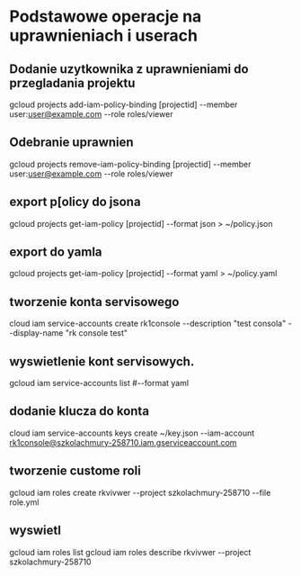 # Podstawowe operacje na uprawnieniach i userach
## Dodanie uzytkownika z uprawnieniami do przegladania projektu
gcloud projects add-iam-policy-binding [projectid] --member user:user@example.com --role roles/viewer

## Odebranie uprawnien
gcloud projects remove-iam-policy-binding [projectid] --member user:user@example.com --role roles/viewer

## export p[olicy do jsona
gcloud projects get-iam-policy [projectid] --format json > ~/policy.json
## export do yamla 
gcloud projects get-iam-policy [projectid] --format yaml > ~/policy.yaml

## tworzenie konta servisowego
cloud iam service-accounts create rk1console --description "test consola" --display-name "rk console test"

## wyswietlenie kont servisowych.
gcloud iam service-accounts list #--format yaml

## dodanie klucza do konta
cloud iam service-accounts keys create ~/key.json --iam-account rk1console@szkolachmury-258710.iam.gserviceaccount.com

## tworzenie custome roli
gcloud iam roles create rkvivwer --project szkolachmury-258710 --file role.yml

## wyswietl
gcloud iam roles list
gcloud iam roles describe rkvivwer --project szkolachmury-258710

